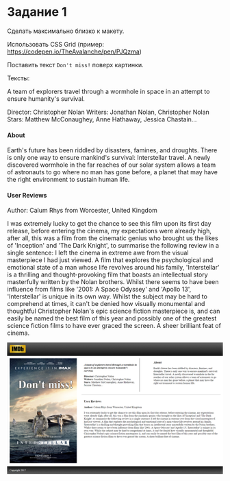 # Задание 1

Сделать максимально близко к макету.

Использовать CSS Grid (пример: https://codepen.io/TheAvalanche/pen/PJQzma)

Поставить текст `Don't miss!` поверх картинки.

Тексты:

A team of explorers travel through a wormhole in space in an attempt to ensure humanity's survival.

Director: Christopher Nolan 
Writers: Jonathan Nolan, Christopher Nolan 
Stars: Matthew McConaughey, Anne Hathaway, Jessica Chastain...

#### About
Earth's future has been riddled by disasters, famines, and droughts. There is only one way to ensure mankind's survival: Interstellar travel. A newly discovered wormhole in the far reaches of our solar system allows a team of astronauts to go where no man has gone before, a planet that may have the right environment to sustain human life.

#### User Reviews
Author: Calum Rhys from Worcester, United Kingdom

I was extremely lucky to get the chance to see this film upon its first day release, before entering the cinema, my expectations were already high, after all, this was a film from the cinematic genius who brought us the likes of 'Inception' and 'The Dark Knight', to summarise the following review in a single sentence: I left the cinema in extreme awe from the visual masterpiece I had just viewed. A film that explores the psychological and emotional state of a man whose life revolves around his family, 'Interstellar' is a thrilling and thought-provoking film that boasts an intellectual story masterfully written by the Nolan brothers. Whilst there seems to have been influence from films like '2001: A Space Odyssey' and 'Apollo 13', 'Interstellar' is unique in its own way. Whilst the subject may be hard to comprehend at times, it can't be denied how visually monumental and thoughtful Christopher Nolan's epic science fiction masterpiece is, and can easily be named the best film of this year and possibly one of the greatest science fiction films to have ever graced the screen. A sheer brilliant feat of cinema.

![design][design]

[design]: design1.png 
